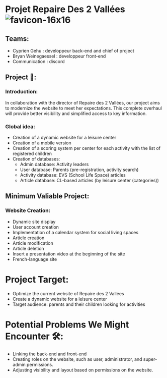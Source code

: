 # Projet Repaire Des 2 Vallées ![favicon-16x16](https://github.com/Cyprien-GEHU/Repaires_des_2_vallees/blob/bryan/Stage%201/Documents/Part%201/favicon.ico)

## Teams:
- Cyprien Gehu : developpeur back-end and chief of project
- Bryan Weinegaessel : developpeur front-end
- Communication : discord

## Project 🚀:
### Introduction:
In collaboration with the director of Repaire des 2 Vallées, our project aims to modernize the website to meet her expectations. This complete overhaul will provide better visibility and simplified access to key information. 

### Global idea:
- Creation of a dynamic website for a leisure center
- Creation of a mobile version
- Creation of a scoring system per center for each activity with the list of registered children
- Creation of databases:
    - Admin database: Activity leaders
    - User database: Parents (pre-registration, activity search)
    - Activity database: EVS (School Life Space) articles
    - Article database: CL-based articles (by leisure center (categories))


## Minimum Valiable Project:

### Website Creation:
- Dynamic site display
- User account creation
- Implementation of a calendar system for social living spaces
- Article creation
- Article modification
- Article deletion
- Insert a presentation video at the beginning of the site
- French-language site
# Project Target:
- Optimize the current website of Repaire des 2 Vallées
- Create a dynamic website for a leisure center
- Target audience: parents and their children looking for activities
    

# Potential Problems We Might Encounter 🛠️: 
- Linking the back-end and front-end
- Creating roles on the website, such as user, administrator, and super-admin permissions.
- Adjusting visibility and layout based on permissions on the website.